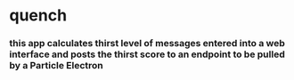 # quench

### this app calculates thirst level of messages entered into a web interface and posts the thirst score to an endpoint to be pulled by a Particle Electron
